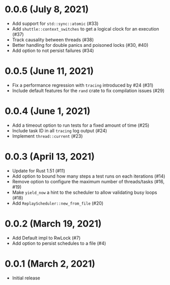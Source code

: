 # 0.0.6 (July 8, 2021)

* Add support for `std::sync::atomic` (#33)
* Add `shuttle::context_switches` to get a logical clock for an execution (#37)
* Track causality between threads (#38)
* Better handling for double panics and poisoned locks (#30, #40)
* Add option to not persist failures (#34)

# 0.0.5 (June 11, 2021)

* Fix a performance regression with `tracing` introduced by #24 (#31)
* Include default features for the `rand` crate to fix compilation issues (#29)

# 0.0.4 (June 1, 2021)

* Add a timeout option to run tests for a fixed amount of time (#25)
* Include task ID in all `tracing` log output (#24)
* Implement `thread::current` (#23)

# 0.0.3 (April 13, 2021)

* Update for Rust 1.51 (#11)
* Add option to bound how many steps a test runs on each iterations (#14)
* Remove option to configure the maximum number of threads/tasks (#16, #19)
* Make `yield_now` a hint to the scheduler to allow validating busy loops (#18)
* Add `ReplayScheduler::new_from_file` (#20)

# 0.0.2 (March 19, 2021)

* Add Default impl to RwLock (#7)
* Add option to persist schedules to a file (#4)

# 0.0.1 (March 2, 2021)

* Initial release